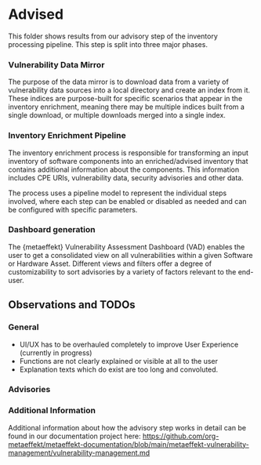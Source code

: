 # Advised

This folder shows results from our advisory step of the inventory processing pipeline. This step is split into three 
major phases.

### Vulnerability Data Mirror
The purpose of the data mirror is to download data from a variety of vulnerability data sources into a local directory 
and create an index from it. These indices are purpose-built for specific scenarios that appear in the inventory enrichment,
meaning there may be multiple indices built from a single download, or multiple downloads merged into a single index.

### Inventory Enrichment Pipeline
The inventory enrichment process is responsible for transforming an input inventory of software components into an 
enriched/advised inventory that contains additional information about the components. This information includes CPE 
URIs, vulnerability data, security advisories and other data.

The process uses a pipeline model to represent the individual steps involved, where each step can be enabled or disabled
as needed and can be configured with specific parameters.

### Dashboard generation

The {metaeffekt} Vulnerability Assessment Dashboard (VAD) enables the user to get a consolidated view on all 
vulnerabilities within a given Software or Hardware Asset. Different views and filters offer a degree of 
customizability to sort advisories by a variety of factors relevant to the end-user.

## Observations and TODOs

### General
- UI/UX has to be overhauled completely to improve User Experience (currently in progress)
- Functions are not clearly explained or visible at all to the user
- Explanation texts which do exist are too long and convoluted.

### Advisories

### Additional Information

Additional information about how the advisory step works in detail can be found in our documentation
project here:
https://github.com/org-metaeffekt/metaeffekt-documentation/blob/main/metaeffekt-vulnerability-management/vulnerability-management.md

